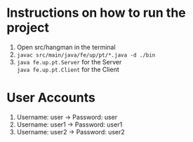 # Instructions on how to run the project

1. Open src/hangman in the terminal
2. `javac src/main/java/fe/up/pt/*.java -d ./bin`
3. `java fe.up.pt.Server` for the Server <br>
`java fe.up.pt.Client` for the Client

# User Accounts

1. Username: user -> Password: user
2. Username: user1 -> Password: user1
3. Username: user2 -> Password: user2
